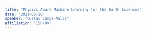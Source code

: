 ```yaml
---
title: "Physics Aware Machine Learning for the Earth Sciences"
date: "2021-05-28"
speaker: "Gustau Camps-Valls"
affiliation: "ISP/UV"
---
```

